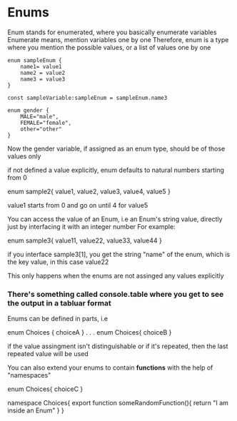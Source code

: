 # Enums 

Enum stands for enumerated, where you basically enumerate variables
Enumerate means, mention variables one by one
Therefore, enum is a type where you mention the possible values, or a list of values one by one 

```
enum sampleEnum { 
    name1= value1
    name2 = value2
    name3 = value3 
} 

const sampleVariable:sampleEnum = sampleEnum.name3

enum gender {
    MALE="male",
    FEMALE="female",
    other="other"
}

```
Now the gender variable, if assigned as an enum type, should be of those values only

if not defined a value explicitly, enum defaults to natural numbers starting from 0 

enum sample2{
    value1,
    value2,
    value3,
    value4,
    value5
} 

value1 starts from 0 and go on until 4 for value5 

You can access the value of an Enum, i.e an Enum's string value, directly just by interfacing it with an integer number
For example:

enum sample3{
    value11,
    value22,
    value33,
    value44
}

if you interface sample3[1], you get the string "name" of the enum, which is the key value, in this case value22 

This only happens when the enums are not assinged any values explicitly 

### There's something called console.table where you get to see the output in a tabluar format 

Enums can be defined in parts, i.e

enum Choices {
    choiceA
}
.
.
.
enum Choices{
    choiceB
}

if the value assingment isn't distinguishable or if it's repeated, then the last repeated value will be used 


You can also extend your enums to contain **functions** with the help of "namespaces"

enum Choices{
    choiceC
}

namespace Choices{
    export function someRandomFunction(){
        return "I am inside an Enum"
    }
}
